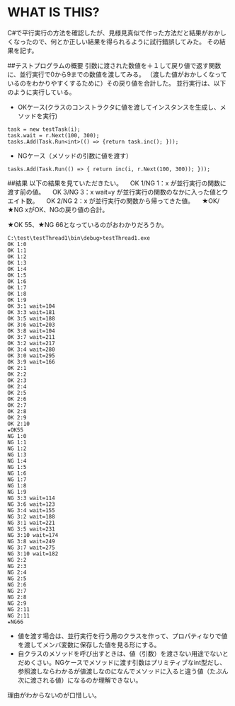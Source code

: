 # WHAT IS THIS?
C#で平行実行の方法を確認したが、見様見真似で作った方法だと結果がおかしくなったので、何とか正しい結果を得られるように試行錯誤してみた。
その結果を記す。

##テストプログラムの概要
引数に渡された数値を＋１して戻り値で返す関数に、並行実行で0から9までの数値を渡してみる。
（渡した値がおかしくなっているのをわかりやすくするために）その戻り値を合計した。
並行実行は、以下のように実行している。

- OKケース(クラスのコンストラクタに値を渡してインスタンスを生成し、メソッドを実行)
```
task = new testTask(i);
task.wait = r.Next(100, 300);
tasks.Add(Task.Run<int>(() => {return task.inc(); }));
```
- NGケース（メソッドの引数に値を渡す）
```
tasks.Add(Task.Run(() => { return inc(i, r.Next(100, 300)); }));
```

##結果
以下の結果を見ていただきたい。
　OK 1/NG 1：x が並行実行の関数に渡す前の値。
　OK 3/NG 3：x wait=y が並行実行の関数のなかに入った値とウエイト数。
　OK 2/NG 2：x が並行実行の関数から帰ってきた値。
　★OK/★NG xがOK、NGの戻り値の合計。

★OK 55、★NG 66となっているのがおわかりだろうか。
```
C:\test\testThread1\bin\debug>testThread1.exe
OK 1:0
OK 1:1
OK 1:2
OK 1:3
OK 1:4
OK 1:5
OK 1:6
OK 1:7
OK 1:8
OK 1:9
OK 3:1 wait=104
OK 3:3 wait=181
OK 3:5 wait=188
OK 3:6 wait=203
OK 3:8 wait=104
OK 3:7 wait=211
OK 3:2 wait=217
OK 3:4 wait=280
OK 3:0 wait=295
OK 3:9 wait=166
OK 2:1
OK 2:2
OK 2:3
OK 2:4
OK 2:5
OK 2:6
OK 2:7
OK 2:8
OK 2:9
OK 2:10
★OK55
NG 1:0
NG 1:1
NG 1:2
NG 1:3
NG 1:4
NG 1:5
NG 1:6
NG 1:7
NG 1:8
NG 1:9
NG 3:3 wait=114
NG 3:6 wait=123
NG 3:4 wait=155
NG 3:2 wait=188
NG 3:1 wait=221
NG 3:5 wait=231
NG 3:10 wait=174
NG 3:8 wait=249
NG 3:7 wait=275
NG 3:10 wait=182
NG 2:2
NG 2:3
NG 2:4
NG 2:5
NG 2:6
NG 2:7
NG 2:8
NG 2:9
NG 2:11
NG 2:11
★NG66
```

- 値を渡す場合は、並行実行を行う用のクラスを作って、プロパティなりで値を渡してメンバ変数に保存した値を見る形にする。
- 自クラスのメソッドを呼び出すときは、値（引数）を渡さない用途でないとだめくさい。NGケースでメソッドに渡す引数はプリミティブなint型だし、参照渡しならわかるが値渡しなのになんでメソッドに入ると違う値（たぶん次に渡される値）になるのか理解できない。

理由がわからないのが口惜しい。  
